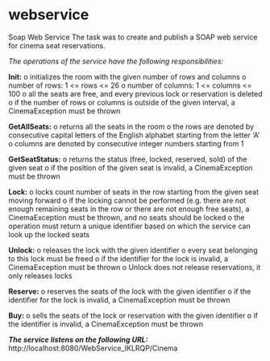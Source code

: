 # webservice
Soap Web Service
The task was to create and publish a SOAP web service for cinema seat reservations.

_The operations of the service have the following responsibilities:_

**Init:**
o initializes the room with the given number of rows and columns
o number of rows: 1 <= rows <= 26
o number of columns: 1 <= columns <= 100
o all the seats are free, and every previous lock or reservation is deleted
o if the number of rows or columns is outside of the given interval, a CinemaException 
must be thrown

**GetAllSeats:**
o returns all the seats in the room
o the rows are denoted by consecutive capital letters of the English alphabet starting from 
the letter ‘A’
o columns are denoted by consecutive integer numbers starting from 1

 **GetSeatStatus:**
o returns the status (free, locked, reserved, sold) of the given seat
o if the position of the given seat is invalid, a CinemaException must be thrown
 
 **Lock:** 
o locks count number of seats in the row starting from the given seat moving forward
o if the locking cannot be performed (e.g. there are not enough remaining seats in the 
row or there are not enough free seats), a CinemaException must be thrown, and no 
seats should be locked
o the operation must return a unique identifier based on which the service can look up 
the locked seats

**Unlock:**
o releases the lock with the given identifier
o every seat belonging to this lock must be freed
o if the identifier for the lock is invalid, a CinemaException must be thrown
o Unlock does not release reservations, it only releases locks

**Reserve:**
o reserves the seats of the lock with the given identifier
o if the identifier for the lock is invalid, a CinemaException must be thrown

**Buy:**
o sells the seats of the lock or reservation with the given identifier
o if the identifier is invalid, a CinemaException must be thrown

_**The service  listens on the following URL:**_
http://localhost:8080/WebService_IKLRQP/Cinema
